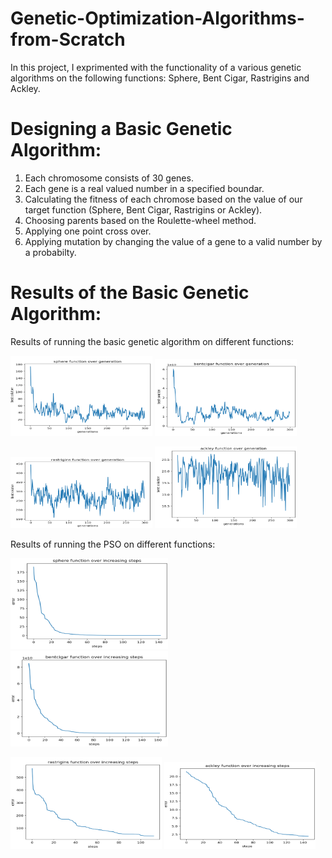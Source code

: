 # Genetic-Optimization-Algorithms-from-Scratch

In this project, I exprimented with the functionality of a various genetic algorithms on the following functions: Sphere, Bent Cigar, Rastrigins and Ackley.

# Designing a Basic Genetic Algorithm:
1. Each chromosome consists of 30 genes.
2. Each gene is a real valued number in a specified boundar.
3. Calculating the fitness of each chromose based on the value of our target function (Sphere, Bent Cigar, Rastrigins or Ackley).
4. Choosing parents based on the Roulette-wheel method.
5. Applying one point cross over.
6. Applying mutation by changing the value of a gene to a valid number by a probabilty.

# Results of the Basic Genetic Algorithm:

Results of running the basic genetic algorithm on different functions:</br>
<p float="left">
  <img src="https://github.com/taravatp/Genetic-Optimization-Algorithms-from-Scratch/blob/main/Results/sphere_basic_genetic.png" width="45%" />
  <img src="https://github.com/taravatp/Genetic-Optimization-Algorithms-from-Scratch/blob/main/Results/bentcigar_basic_genetic.png" width="45%" /> 
</p>
<p float="left">
  <img src="https://github.com/taravatp/Genetic-Optimization-Algorithms-from-Scratch/blob/main/Results/rastrigins_basic_genetic.png" width="45%" />
  <img src="https://github.com/taravatp/Genetic-Optimization-Algorithms-from-Scratch/blob/main/Results/ackley_basic_genetic.png" width="45%" /> 
</p>

Results of running the PSO on different functions:</br>

<p float="left">
  <img src="https://github.com/taravatp/Genetic-Optimization-Algorithms-from-Scratch/blob/main/Results/sphere_PSO.png" width="50%" />
  <img src="https://github.com/taravatp/Genetic-Optimization-Algorithms-from-Scratch/blob/main/Results/bentcigar_PSO.png" width="50%" /> 
</p>
<p float="left">
  <img src="https://github.com/taravatp/Genetic-Optimization-Algorithms-from-Scratch/blob/main/Results/rastrigins_PSO.png" width="48%" />
  <img src="https://github.com/taravatp/Genetic-Optimization-Algorithms-from-Scratch/blob/main/Results/ackley_PSO.png" width="48%" /> 
</p>
